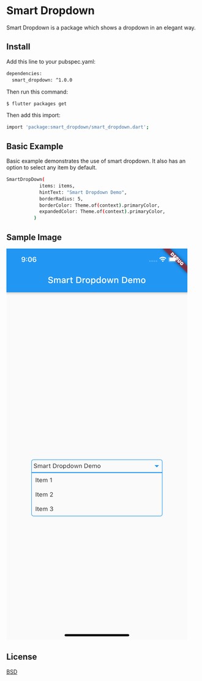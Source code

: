 # Smart Dropdown

Smart Dropdown is a package which shows a dropdown in an elegant way.

## Install
Add this line to your pubspec.yaml:

```bash
dependencies:
  smart_dropdown: ^1.0.0
```
Then run this command:
```bash
$ flutter packages get
```
Then add this import:
```bash
import 'package:smart_dropdown/smart_dropdown.dart';
```

## Basic Example
Basic example demonstrates the use of smart dropdown. It also has an option to select any item by default.
```bash
SmartDropDown(
            items: items,
            hintText: "Smart Dropdown Demo",
            borderRadius: 5,
            borderColor: Theme.of(context).primaryColor,
            expandedColor: Theme.of(context).primaryColor,
          )
```
## Sample Image

![Sample Image](example/sample_asset/demo.png?raw=true "Title")

## License
[BSD](https://github.com/abuzarsaddiqui/smart_dropdown_flutter/blob/master/LICENSE/)